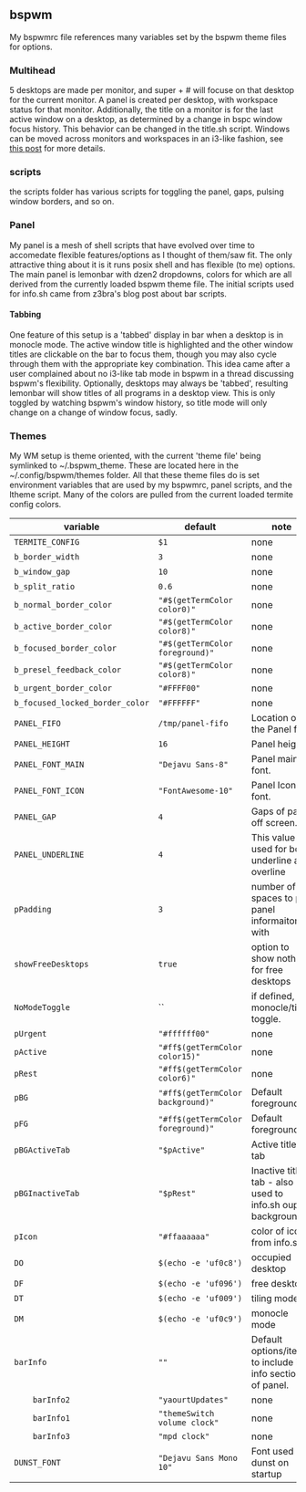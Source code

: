 ## bspwm

My bspwmrc file references many variables set by the bspwm theme files for options.

### Multihead
5 desktops are made per monitor, and super + # will focuse on that desktop for the current monitor. A panel is created per desktop, with workspace status for that monitor. Additionally, the title on a monitor is for the last active window on a desktop, as determined by a change in bspc window focus history. This behavior can be changed in the title.sh script. Windows can be moved across monitors and workspaces in an i3-like fashion, see [this post](http://blog.neeasade.net/2015/04/28/BSPWM-Multihead.html) for more details.

### scripts
the scripts folder has various scripts for toggling the panel, gaps, pulsing window borders, and so on.


### Panel
My panel is a mesh of shell scripts that have evolved over time to accomedate flexible features/options as I thought of them/saw fit. The only attractive thing about it is it runs posix shell and has flexible (to me) options. The main panel is lemonbar with dzen2 dropdowns, colors for which are all derived from the currently loaded bspwm theme file. The initial scripts used for info.sh came from z3bra's blog post about bar scripts.

#### Tabbing
One feature of this setup is a 'tabbed' display in bar when a desktop is in monocle mode. The active window title is highlighted and the other window titles are clickable on the bar to focus them, though you may also cycle through them with the appropriate key combination. This idea came after a user complained about no i3-like tab mode in bspwm in a thread discussing bspwm's flexibility. Optionally, desktops may always be 'tabbed', resulting lemonbar will show titles of all programs in a desktop view. This is only toggled by watching bspwm's window history, so title mode will only change on a change of window focus, sadly.

### Themes
My WM setup is theme oriented, with the current 'theme file' being symlinked to ~/.bspwm_theme. These are located here in the ~/.config/bspwm/themes folder. All that these theme files do is set environment variables that are used by my bspwmrc, panel scripts, and the ltheme script. Many of the colors are pulled from the current loaded termite config colors.

variable | default | note
----|----|-----
`TERMITE_CONFIG` | `$1` | none
`b_border_width` | `3` | none
`b_window_gap` | `10` | none
`b_split_ratio` | `0.6` | none
`b_normal_border_color` | `"#$(getTermColor color0)"` | none
`b_active_border_color` | `"#$(getTermColor color8)"` | none
`b_focused_border_color` | `"#$(getTermColor foreground)"` | none
`b_presel_feedback_color` | `"#$(getTermColor color8)"` | none
`b_urgent_border_color` | `"#FFFF00"` | none
`b_focused_locked_border_color` | `"#FFFFFF"` | none
`PANEL_FIFO` | `/tmp/panel-fifo` | Location of the Panel fifo
`PANEL_HEIGHT` | `16` | Panel height.
`PANEL_FONT_MAIN` | `"Dejavu Sans-8"` | Panel main font.
`PANEL_FONT_ICON` | `"FontAwesome-10"` | Panel Icon font.
`PANEL_GAP` | `4` | Gaps of panel off screen.
`PANEL_UNDERLINE` | `4` | This value is used for both underline and overline
`pPadding` | `3` | number of spaces to pad panel informaiton with
`showFreeDesktops` | `true` | option to show nothing for free desktops
`NoModeToggle` | `` | if defined, no monocle/tiling toggle.
`pUrgent` | `"#ffffff00"` | none
`pActive` | `"#ff$(getTermColor color15)"` | none
`pRest` | `"#ff$(getTermColor color6)"` | none
`pBG` | `"#ff$(getTermColor background)"   ` | Default foreground
`pFG` | `"#ff$(getTermColor foreground)"   ` | Default foreground
`pBGActiveTab` | `"$pActive"               ` | Active title tab
`pBGInactiveTab` | `"$pRest"               ` | Inactive title tab - also used to info.sh ouput background.
`pIcon` | `"#ffaaaaaa"                     ` | color of icons from info.sh
`DO` | `$(echo -e 'uf0c8') ` | occupied desktop
`DF` | `$(echo -e 'uf096') ` | free desktop
`DT` | `$(echo -e 'uf009') ` | tiling mode
`DM` | `$(echo -e 'uf0c9') ` | monocle mode
`barInfo` | `""` | Default options/items to include in info section of panel.
`    barInfo2` | `"yaourtUpdates"` | none
`    barInfo1` | `"themeSwitch volume clock"` | none
`    barInfo3` | `"mpd clock"` | none
`DUNST_FONT` | `"Dejavu Sans Mono 10"` | Font used by dunst on startup
